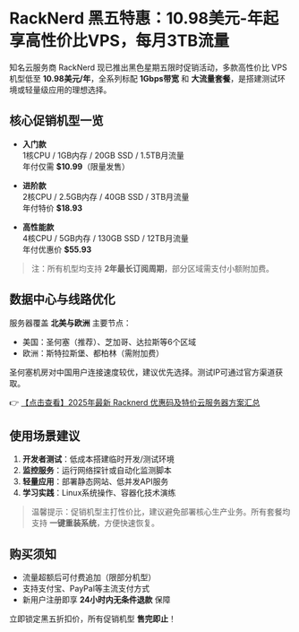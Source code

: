 # RackNerd 黑五特惠：10.98美元-年起享高性价比VPS，每月3TB流量

知名云服务商 RackNerd 现已推出黑色星期五限时促销活动，多款高性价比 VPS 机型低至 **10.98美元/年**，全系列标配 **1Gbps带宽** 和 **大流量套餐**，是搭建测试环境或轻量级应用的理想选择。

## 核心促销机型一览

- **入门款**  
  1核CPU / 1GB内存 / 20GB SSD / 1.5TB月流量  
  年付仅需 **$10.99**（限量发售）

- **进阶款**  
  2核CPU / 2.5GB内存 / 40GB SSD / 3TB月流量  
  年付特价 **$18.93**

- **高性能款**  
  4核CPU / 5GB内存 / 130GB SSD / 12TB月流量  
  年付优惠价 **$55.93**

> 注：所有机型均支持 **2年最长订阅周期**，部分区域需支付小额附加费。

## 数据中心与线路优化

服务器覆盖 **北美与欧洲** 主要节点：
- 美国：圣何塞（推荐）、芝加哥、达拉斯等6个区域
- 欧洲：斯特拉斯堡、都柏林（需附加费）

圣何塞机房对中国用户连接速度较优，建议优先选择。测试IP可通过官方渠道获取。

👉 [【点击查看】2025年最新 Racknerd 优惠码及特价云服务器方案汇总](https://bit.ly/Rack_Nerd)

## 使用场景建议

1. **开发者测试**：低成本搭建临时开发/测试环境
2. **监控服务**：运行网络探针或自动化监测脚本
3. **轻量应用**：部署静态网站、低并发API服务
4. **学习实践**：Linux系统操作、容器化技术演练

> 温馨提示：促销机型主打性价比，建议避免部署核心生产业务。所有套餐均支持 **一键重装系统**，方便快速恢复。

## 购买须知

- 流量超额后可付费追加（限部分机型）
- 支持支付宝、PayPal等主流支付方式
- 新用户注册即享 **24小时内无条件退款** 保障

立即锁定黑五折扣价，所有促销机型 **售完即止**！